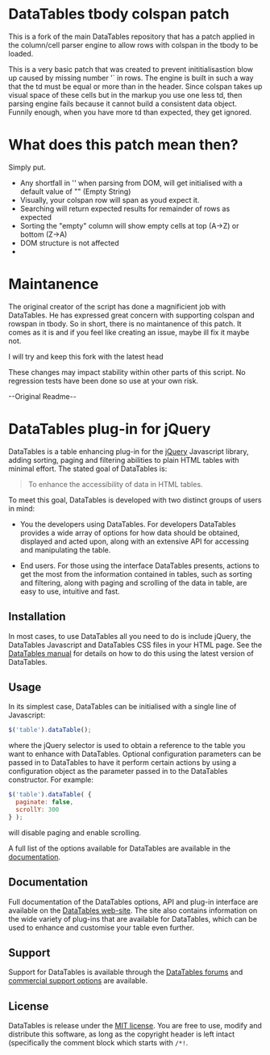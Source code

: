# DataTables tbody colspan patch

This is a fork of the main DataTables repository that has a patch applied in the column/cell parser engine to allow rows with colspan in the tbody to be loaded.

This is a very basic patch that was created to prevent inititialisastion blow up caused by missing number '<td>` in rows. The engine is built in such a way that the td must be equal or more than in the header. Since colspan takes up visual space of these cells but in the markup you use one less td, then parsing engine fails because it cannot build a consistent data object. Funnily enough, when you have more td than expected, they get ignored.

# What does this patch mean then? 

Simply put.

 - Any shortfall in '<td>' when parsing from DOM, will get initialised with a default value of "" (Empty String)
 - Visually, your colspan row will span as youd expect it. 
 - Searching will return expected results for remainder of rows as expected
 - Sorting the "empty" column will show empty cells at top (A->Z) or bottom (Z->A)
 - DOM structure is not affected
 - 
# Maintanence

The original creator of the script has done a magnificient job with DataTables. He has expressed great concern with supporting colspan and rowspan in tbody. So in short, there is no maintanence of this patch. It comes as it is and if you feel like creating an issue, maybe ill fix it maybe not. 

I will try and keep this fork with the latest head

These changes may impact stability within other parts of this script. 
No regression tests have been done so use at your own risk.

--Original Readme--

# DataTables plug-in for jQuery

DataTables is a table enhancing plug-in for the [jQuery](//jquery.com) Javascript library, adding sorting, paging and filtering abilities to plain HTML tables with minimal effort. The stated goal of DataTables is:

> To enhance the accessibility of data in HTML tables.

To meet this goal, DataTables is developed with two distinct groups of users in mind:

* You the developers using DataTables. For developers DataTables provides a wide array of options for how data should be obtained, displayed and acted upon, along with an extensive API for accessing and manipulating the table.

* End users. For those using the interface DataTables presents, actions to get the most from the information contained in tables, such as sorting and filtering, along with paging and scrolling of the data in table, are easy to use, intuitive and fast.


## Installation

In most cases, to use DataTables all you need to do is include jQuery, the DataTables Javascript and DataTables CSS files in your HTML page. See the [DataTables manual](http://datatables.net/manual/installation#Including-Javascript-/-CSS) for details on how to do this using the latest version of DataTables.


## Usage

In its simplest case, DataTables can be initialised with a single line of Javascript:

```js
$('table').dataTable();
```

where the jQuery selector is used to obtain a reference to the table you want to enhance with DataTables. Optional configuration parameters can be passed in to DataTables to have it perform certain actions by using a configuration object as the parameter passed in to the DataTables constructor. For example:

```js
$('table').dataTable( {
  paginate: false,
  scrollY: 300
} );
```

will disable paging and enable scrolling.

A full list of the options available for DataTables are available in the [documentation](//datatables.net).


## Documentation

Full documentation of the DataTables options, API and plug-in interface are available on the [DataTables web-site](//datatables.net). The site also contains information on the wide variety of plug-ins that are available for DataTables, which can be used to enhance and customise your table even further.


## Support

Support for DataTables is available through the [DataTables forums](//datatables.net/forums) and [commercial support options](//datatables.net/support) are available.


## License

DataTables is release under the [MIT license](//datatables.net/license). You are free to use, modify and distribute this software, as long as the copyright header is left intact (specifically the comment block which starts with `/*!`.
